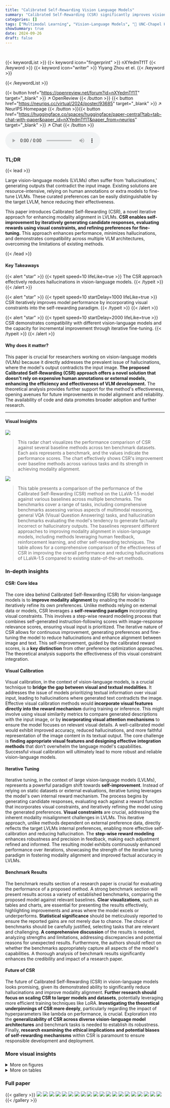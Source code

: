 ```yaml
---
title: "Calibrated Self-Rewarding Vision Language Models"
summary: "Calibrated Self-Rewarding (CSR) significantly improves vision-language models by using a novel iterative approach that incorporates visual constraints into the self-rewarding process, reducing halluci..."
categories: []
tags: ["Multimodal Learning", "Vision-Language Models", "🏢 UNC-Chapel Hill",]
showSummary: true
date: 2024-09-26
draft: false
---
```


<br>

{{< keywordList >}}
{{< keyword icon="fingerprint" >}} nXYedmTf1T {{< /keyword >}}
{{< keyword icon="writer" >}} Yiyang Zhou et el. {{< /keyword >}}
 
{{< /keywordList >}}

{{< button href="https://openreview.net/forum?id=nXYedmTf1T" target="_blank" >}}
↗ OpenReview
{{< /button >}}
{{< button href="https://neurips.cc/virtual/2024/poster/93685" target="_blank" >}}
↗ NeurIPS Homepage
{{< /button >}}{{< button href="https://huggingface.co/spaces/huggingface/paper-central?tab=tab-chat-with-paper&paper_id=nXYedmTf1T&paper_from=neurips" target="_blank" >}}
↗ Chat
{{< /button >}}



<audio controls>
    <source src="https://ai-paper-reviewer.com/nXYedmTf1T/podcast.wav" type="audio/wav">
    Your browser does not support the audio element.
</audio>


### TL;DR


{{< lead >}}

Large vision-language models (LVLMs) often suffer from 'hallucinations,' generating outputs that contradict the input image. Existing solutions are resource-intensive, relying on human annotations or extra models to fine-tune LVLMs. These curated preferences can be easily distinguishable by the target LVLM, hence reducing their effectiveness.

This paper introduces Calibrated Self-Rewarding (CSR), a novel iterative approach for enhancing modality alignment in LVLMs.  **CSR enables self-improvement by iteratively generating candidate responses, evaluating rewards using visual constraints, and refining preferences for fine-tuning.** This approach enhances performance, minimizes hallucinations, and demonstrates compatibility across multiple VLM architectures, overcoming the limitations of existing methods.

{{< /lead >}}


#### Key Takeaways

{{< alert "star" >}}
{{< typeit speed=10 lifeLike=true >}} The CSR approach effectively reduces hallucinations in vision-language models. {{< /typeit >}}
{{< /alert >}}

{{< alert "star" >}}
{{< typeit speed=10 startDelay=1000 lifeLike=true >}} CSR iteratively improves model performance by incorporating visual constraints into the self-rewarding paradigm. {{< /typeit >}}
{{< /alert >}}

{{< alert "star" >}}
{{< typeit speed=10 startDelay=2000 lifeLike=true >}} CSR demonstrates compatibility with different vision-language models and the capacity for incremental improvement through iterative fine-tuning. {{< /typeit >}}
{{< /alert >}}

#### Why does it matter?
This paper is crucial for researchers working on vision-language models (VLMs) because it directly addresses the prevalent issue of hallucinations, where the model's output contradicts the input image.  **The proposed Calibrated Self-Rewarding (CSR) approach offers a novel solution that doesn't rely on expensive human annotations or external models, enhancing the efficiency and effectiveness of VLM development.** The theoretical analysis provides further support for the method's effectiveness, opening avenues for future improvements in model alignment and reliability.  The availability of code and data promotes broader adoption and further research.

------
#### Visual Insights



![](https://ai-paper-reviewer.com/nXYedmTf1T/figures_1_1.jpg)

> This radar chart visualizes the performance comparison of CSR against several baseline methods across ten benchmark datasets. Each axis represents a benchmark, and the values indicate the performance scores.  The chart effectively shows CSR's improvement over baseline methods across various tasks and its strength in achieving modality alignment.





![](https://ai-paper-reviewer.com/nXYedmTf1T/tables_4_1.jpg)

> This table presents a comparison of the performance of the Calibrated Self-Rewarding (CSR) method on the LLaVA-1.5 model against various baselines across multiple benchmarks.  The benchmarks cover a range of tasks, including comprehensive benchmarks assessing various aspects of multimodal reasoning, general VQA (Visual Question Answering) tasks, and hallucination benchmarks evaluating the model's tendency to generate factually incorrect or hallucinatory outputs.  The baselines represent different approaches to improving modality alignment in vision-language models, including methods leveraging human feedback, reinforcement learning, and other self-rewarding techniques. The table allows for a comprehensive comparison of the effectiveness of CSR in improving the overall performance and reducing hallucinations of LLaVA-1.5 compared to existing state-of-the-art methods.





### In-depth insights


#### CSR: Core Idea
The core idea behind Calibrated Self-Rewarding (CSR) for vision-language models is to **improve modality alignment** by enabling the model to iteratively refine its own preferences.  Unlike methods relying on external data or models, CSR leverages a **self-rewarding paradigm** incorporating visual constraints.  This involves a step-wise reward modeling process that combines self-generated instruction-following scores with image-response relevance scores, ensuring visual input is prioritized.  The iterative nature of CSR allows for continuous improvement, generating preferences and fine-tuning the model to reduce hallucinations and enhance alignment between image and text.  This self-improvement, guided by the calibrated reward scores, is a **key distinction** from other preference optimization approaches. The theoretical analysis supports the effectiveness of this visual constraint integration.

#### Visual Calibration
Visual calibration, in the context of vision-language models, is a crucial technique to **bridge the gap between visual and textual modalities**.  It addresses the issue of models prioritizing textual information over visual input, leading to hallucinations where generated text contradicts the image.  Effective visual calibration methods would **incorporate visual features directly into the reward mechanism** during training or inference. This might involve using visual similarity metrics to compare generated descriptions with the input image, or by **incorporating visual attention mechanisms** to ensure the model focuses on relevant visual details.  A well-calibrated model would exhibit improved accuracy, reduced hallucinations, and more faithful representation of the image content in its textual output.  The core challenge is **finding appropriate visual features and designing effective integration methods** that don't overwhelm the language model's capabilities.  Successful visual calibration will ultimately lead to more robust and reliable vision-language models.

#### Iterative Tuning
Iterative tuning, in the context of large vision-language models (LVLMs), represents a powerful paradigm shift towards **self-improvement**.  Instead of relying on static datasets or external evaluations, iterative tuning leverages the model's own internal reward mechanism. The process begins by generating candidate responses, evaluating each against a reward function that incorporates visual constraints, and iteratively refining the model using the generated preferences. **Visual constraints** are crucial, addressing the inherent modality misalignment challenges in LVLMs.  This iterative approach, unlike methods dependent on external preference data, directly reflects the target LVLMs internal preferences, enabling more effective self-calibration and reducing hallucination.  The **step-wise reward modeling** enhances robustness and precision in feedback, making each adjustment refined and informed.  The resulting model exhibits continuously enhanced performance over iterations, showcasing the strength of the iterative tuning paradigm in fostering modality alignment and improved factual accuracy in LVLMs.

#### Benchmark Results
The benchmark results section of a research paper is crucial for evaluating the performance of a proposed method.  A strong benchmark section will present results across a variety of established benchmarks, comparing the proposed model against relevant baselines. **Clear visualizations**, such as tables and charts, are essential for presenting the results effectively, highlighting improvements and areas where the model excels or underperforms.  **Statistical significance** should be meticulously reported to ensure the reported gains are not merely due to chance.  The choice of benchmarks should be carefully justified, selecting tasks that are relevant and challenging. **A comprehensive discussion** of the results is needed, analyzing strengths and limitations, addressing discrepancies and potential reasons for unexpected results.  Furthermore, the authors should reflect on whether the benchmarks appropriately capture all aspects of the model's capabilities. A thorough analysis of benchmark results significantly enhances the credibility and impact of a research paper.

#### Future of CSR
The future of Calibrated Self-Rewarding (CSR) in vision-language models looks promising, given its demonstrated ability to significantly reduce hallucinations and improve modality alignment.  **Further research should focus on scaling CSR to larger models and datasets**, potentially leveraging more efficient training techniques like LoRA.  **Investigating the theoretical underpinnings of CSR more deeply**, particularly regarding the impact of hyperparameters like lambda on performance, is crucial.  Exploration into the **generalizability of CSR across diverse vision-language model architectures** and benchmark tasks is needed to establish its robustness.  Finally, **research examining the ethical implications and potential biases of self-rewarding mechanisms** within CSR is paramount to ensure responsible development and deployment.


### More visual insights

<details>
<summary>More on figures
</summary>


![](https://ai-paper-reviewer.com/nXYedmTf1T/figures_2_1.jpg)

> This figure illustrates the iterative process of the Calibrated Self-Rewarding (CSR) framework.  It begins with user input (image and text prompt) fed into a Vision-Language Model (VLLM). The VLLM uses sentence-level beam search to generate candidate sentences, each receiving an initial reward score.  This score is then calibrated using image-relevance information. The sentences with the highest and lowest cumulative calibrated reward scores are selected as preferred and dispreferred responses, respectively. This preference data is then used to fine-tune the VLLM in the next iteration, improving the model's performance over time.


![](https://ai-paper-reviewer.com/nXYedmTf1T/figures_5_1.jpg)

> This figure compares the performance of the proposed Calibrated Self-Rewarding (CSR) approach with other state-of-the-art methods across various benchmark datasets.  The results are presented in a radar chart format, allowing for a visual comparison of the methods' performance across multiple evaluation metrics.  Each axis of the radar chart represents a different benchmark dataset (e.g., MME, SEED, LLaVAW, MMB, MM-Vet, SQA, VisWiz, GQA, POPE, CHAIRS, CHAIR1), and the distance from the center of the chart to each point represents the performance score on that specific dataset. The chart visually demonstrates the improvement achieved by the CSR method over existing methods.


![](https://ai-paper-reviewer.com/nXYedmTf1T/figures_6_1.jpg)

> This figure shows a radar chart comparing the performance of the proposed Calibrated Self-Rewarding (CSR) approach with several baseline methods across various benchmark datasets. Each axis represents a different benchmark, and the values show the performance score achieved by each method on that benchmark. CSR outperforms the baselines in most of the benchmarks, demonstrating its effectiveness in improving modality alignment in large vision-language models.


![](https://ai-paper-reviewer.com/nXYedmTf1T/figures_6_2.jpg)

> This figure presents a radar chart comparing the performance of the proposed Calibrated Self-Rewarding (CSR) approach with several baseline methods across various vision-language benchmarks.  Each axis represents a different benchmark or task (e.g., MME, SEED, LLaVAW, etc.), and the radial distance from the center indicates the performance score achieved by each method on that specific benchmark. The CSR method demonstrates superior performance across most of the benchmarks, highlighting its effectiveness in enhancing modality alignment and reducing hallucinations in vision-language models.


![](https://ai-paper-reviewer.com/nXYedmTf1T/figures_7_1.jpg)

> This figure illustrates the iterative process of the Calibrated Self-Rewarding (CSR) framework.  It shows how CSR generates candidate responses sentence by sentence using beam search, assigning a calibrated reward (combining self-generated and image-relevance scores) to each sentence.  The highest and lowest cumulative reward responses are selected as preferred and dispreferred, respectively, to create preference data for fine-tuning the model in the next iteration. This iterative process leads to continuous model improvement.


![](https://ai-paper-reviewer.com/nXYedmTf1T/figures_8_1.jpg)

> This figure compares the performance of the proposed CSR method against several baseline and state-of-the-art methods across various vision-language benchmarks.  It visually represents the relative improvements achieved by CSR in terms of accuracy and other relevant metrics. The benchmarks shown include comprehensive benchmarks (MME, SEEDbench, LLaVAW, MMbench, MM-Vet), general VQA (ScienceQA, VisWiz, GQA), and hallucination benchmarks (POPE, CHAIR).  The radar chart format allows for a quick comparison of performance across multiple tasks.


![](https://ai-paper-reviewer.com/nXYedmTf1T/figures_15_1.jpg)

> This figure presents a radar chart comparing the performance of the proposed Calibrated Self-Rewarding (CSR) approach with several baselines across various vision-language benchmarks.  Each axis represents a different benchmark (e.g., MME, SEED, LLaVAW, etc.), and the radial distance from the center indicates the performance score on that benchmark. The chart visually demonstrates the superior performance of CSR compared to other methods, highlighting its effectiveness in improving modality alignment and reducing hallucinations in vision-language models.


![](https://ai-paper-reviewer.com/nXYedmTf1T/figures_20_1.jpg)

> This figure shows a radar chart comparing the performance of the proposed Calibrated Self-Rewarding (CSR) approach with several baselines across ten benchmarks.  Each benchmark is represented by an axis, and the performance of each method is represented by a point on that axis. The further the point is from the center, the better the performance.  The chart visually demonstrates that CSR outperforms the existing state-of-the-art methods, achieving substantial improvements in performance across all benchmarks.


</details>




<details>
<summary>More on tables
</summary>


![](https://ai-paper-reviewer.com/nXYedmTf1T/tables_5_1.jpg)
> This table presents a comparison of the performance of the Calibrated Self-Rewarding (CSR) method on the LLaVA-1.5 model across various benchmarks.  It shows the results for CSR and several baseline methods, including methods using human feedback, additional models, and other self-rewarding approaches.  The benchmarks cover several aspects of vision-language model performance, including comprehensive benchmarks (measuring overall capabilities), general VQA (visual question answering), and hallucination benchmarks (assessing the tendency to generate inaccurate or nonsensical responses).  The table allows for a quantitative assessment of how CSR improves upon existing methods in terms of accuracy and reducing hallucination.

![](https://ai-paper-reviewer.com/nXYedmTf1T/tables_5_2.jpg)
> This table presents the ablation study results, comparing the performance of the proposed CSR method against three variants: the baseline (Base) without CSR, CSR using only the self-generated instruction-following score (Only RT), and CSR using only the image-response relevance score (Only R1).  The results show the effectiveness of integrating both scores in CSR for improved model performance, particularly highlighting the contribution of the image-response relevance score.

![](https://ai-paper-reviewer.com/nXYedmTf1T/tables_18_1.jpg)
> This table presents a comparison of the performance of the Calibrated Self-Rewarding (CSR) method on the LLaVA-1.5 model across various benchmarks.  It compares CSR to several baseline methods, including those using human feedback, preference optimization, and other self-rewarding techniques. The benchmarks cover comprehensive evaluations, general Visual Question Answering (VQA) tasks, and hallucination metrics. The table shows the improvements achieved by CSR in terms of various performance metrics across all benchmark types.

![](https://ai-paper-reviewer.com/nXYedmTf1T/tables_18_2.jpg)
> This table presents a comprehensive comparison of the performance of the Calibrated Self-Rewarding (CSR) model against various baseline methods across a range of benchmarks.  These benchmarks assess different aspects of vision-language model capabilities, encompassing comprehensive evaluations, general visual question answering (VQA), and hallucination detection. The results demonstrate the improvement achieved by CSR over existing approaches in terms of accuracy and reducing hallucinatory responses.

![](https://ai-paper-reviewer.com/nXYedmTf1T/tables_19_1.jpg)
> This table presents the results of the Calibrated Self-Rewarding (CSR) approach on hallucination benchmarks, using LLaVA-1.5 as the base model.  It shows the performance metrics (POPEacc, POPEf1, CHAIRS, CHAIR1, and Avg Length) across multiple iterations of CSR. The results demonstrate the iterative improvement in reducing hallucinations over several iterations of the CSR process.  Each row represents a different stage (iteration) of training.

![](https://ai-paper-reviewer.com/nXYedmTf1T/tables_19_2.jpg)
> This table presents the performance of the Calibrated Self-Rewarding (CSR) approach, specifically after three iterations, using the Vila 7B model.  It shows the model's scores across various benchmarks, categorized into Comprehensive Benchmark, General VQA, and Hallucination Benchmark.  Each category includes multiple metrics, providing a comprehensive evaluation of the model's performance after undergoing the iterative CSR process. The table allows for a comparison of the model's performance before (baseline) and after the CSR iterations, showcasing the impact of the method.

![](https://ai-paper-reviewer.com/nXYedmTf1T/tables_19_3.jpg)
> This table presents the results of an ablation study on the hyperparameter λ used in the Calibrated Self-Rewarding (CSR) approach.  The study varies the value of λ (which balances the self-generated instruction-following score and image-response relevance score) and evaluates the impact on various LVLMs benchmarks (MMEP, MMEC, SEED, LLAVAW, MMB, MM-Vet, SQA, VisWiz, GQA, POPE, CHAIRS, CHAIR1). The table shows how different values of λ affect the performance on each benchmark, illustrating the importance of calibrating the reward score to improve modality alignment in LVLMs.

![](https://ai-paper-reviewer.com/nXYedmTf1T/tables_19_4.jpg)
> This table shows the reward scores for chosen and rejected responses, as well as the average performance score across five iterations of the Calibrated Self-Rewarding (CSR) method. The data demonstrates the iterative improvement in model performance as the CSR process continues.

</details>




### Full paper

{{< gallery >}}
<img src="https://ai-paper-reviewer.com/nXYedmTf1T/1.png" class="grid-w50 md:grid-w33 xl:grid-w25" />
<img src="https://ai-paper-reviewer.com/nXYedmTf1T/2.png" class="grid-w50 md:grid-w33 xl:grid-w25" />
<img src="https://ai-paper-reviewer.com/nXYedmTf1T/3.png" class="grid-w50 md:grid-w33 xl:grid-w25" />
<img src="https://ai-paper-reviewer.com/nXYedmTf1T/4.png" class="grid-w50 md:grid-w33 xl:grid-w25" />
<img src="https://ai-paper-reviewer.com/nXYedmTf1T/5.png" class="grid-w50 md:grid-w33 xl:grid-w25" />
<img src="https://ai-paper-reviewer.com/nXYedmTf1T/6.png" class="grid-w50 md:grid-w33 xl:grid-w25" />
<img src="https://ai-paper-reviewer.com/nXYedmTf1T/7.png" class="grid-w50 md:grid-w33 xl:grid-w25" />
<img src="https://ai-paper-reviewer.com/nXYedmTf1T/8.png" class="grid-w50 md:grid-w33 xl:grid-w25" />
<img src="https://ai-paper-reviewer.com/nXYedmTf1T/9.png" class="grid-w50 md:grid-w33 xl:grid-w25" />
<img src="https://ai-paper-reviewer.com/nXYedmTf1T/10.png" class="grid-w50 md:grid-w33 xl:grid-w25" />
<img src="https://ai-paper-reviewer.com/nXYedmTf1T/11.png" class="grid-w50 md:grid-w33 xl:grid-w25" />
<img src="https://ai-paper-reviewer.com/nXYedmTf1T/12.png" class="grid-w50 md:grid-w33 xl:grid-w25" />
<img src="https://ai-paper-reviewer.com/nXYedmTf1T/13.png" class="grid-w50 md:grid-w33 xl:grid-w25" />
<img src="https://ai-paper-reviewer.com/nXYedmTf1T/14.png" class="grid-w50 md:grid-w33 xl:grid-w25" />
<img src="https://ai-paper-reviewer.com/nXYedmTf1T/15.png" class="grid-w50 md:grid-w33 xl:grid-w25" />
<img src="https://ai-paper-reviewer.com/nXYedmTf1T/16.png" class="grid-w50 md:grid-w33 xl:grid-w25" />
<img src="https://ai-paper-reviewer.com/nXYedmTf1T/17.png" class="grid-w50 md:grid-w33 xl:grid-w25" />
<img src="https://ai-paper-reviewer.com/nXYedmTf1T/18.png" class="grid-w50 md:grid-w33 xl:grid-w25" />
<img src="https://ai-paper-reviewer.com/nXYedmTf1T/19.png" class="grid-w50 md:grid-w33 xl:grid-w25" />
<img src="https://ai-paper-reviewer.com/nXYedmTf1T/20.png" class="grid-w50 md:grid-w33 xl:grid-w25" />
{{< /gallery >}}